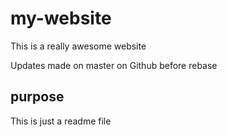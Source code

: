 # my-website

This is a really awesome website

Updates  made on master on Github before rebase

## purpose

This is just a readme file
